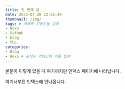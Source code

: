 ```yaml
---
title: 첫 번째 글
date: 2022-04-28 22:56:48
thumbnail: /img/
tags: # 아래의 키워드들 입력
- Hexo
- Github
- blog
- 헥소
categories: 
- Blog
- Hexo # 원하는 카테고리 이름 입력
---
```


본문이 이렇게 있을 때 여기까지만 인덱스 페이지에 나타납니다.
<!-- more -->
여기서부턴 인덱스에 안나옵니다.
